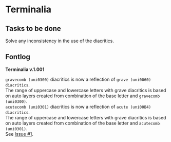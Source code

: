 Terminalia
==========  
  
Tasks to be done  
----------------    
Solve any inconsistency in the use of the diacritics.  
  
Fontlog
----------------  
**Terminalia v.1.001**  
  
` gravecomb (uni0300) ` diacritics is now a reflection of ` grave (uni0060) diacritics `.  
The range of uppercase and lowercase letters with grave diacritics is based on auto layers created from combination of the base letter and ` gravecomb (uni0300) `.  
` acutecomb (uni0301) ` diacritics is now a reflection of ` acute (uni00B4) diacritics `.  
The range of uppercase and lowercase letters with grave diacritics is based on auto layers created from combination of the base letter and ` acutecomb (uni0301) `.  
See [Issue #1](https://github.com/StefanPeev/Terminalia/issues/1).  
  